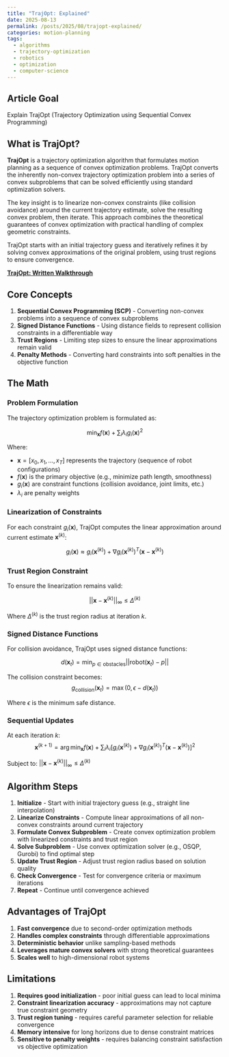 ```yaml
---
title: "TrajOpt: Explained"
date: 2025-08-13
permalink: /posts/2025/08/trajopt-explained/
categories: motion-planning
tags:
  - algorithms
  - trajectory-optimization
  - robotics
  - optimization
  - computer-science
---
```


## Article Goal
Explain TrajOpt (Trajectory Optimization using Sequential Convex Programming)

## What is TrajOpt?
**TrajOpt** is a trajectory optimization algorithm that formulates motion planning as a sequence of convex optimization problems. TrajOpt converts the inherently non-convex trajectory optimization problem into a series of convex subproblems that can be solved efficiently using standard optimization solvers.

The key insight is to linearize non-convex constraints (like collision avoidance) around the current trajectory estimate, solve the resulting convex problem, then iterate. This approach combines the theoretical guarantees of convex optimization with practical handling of complex geometric constraints.

TrajOpt starts with an initial trajectory guess and iteratively refines it by solving convex approximations of the original problem, using trust regions to ensure convergence.

**[TrajOpt: Written Walkthrough](/files/TrajOpt.pdf)**


## Core Concepts
1. **Sequential Convex Programming (SCP)** - Converting non-convex problems into a sequence of convex subproblems
2. **Signed Distance Functions** - Using distance fields to represent collision constraints in a differentiable way
3. **Trust Regions** - Limiting step sizes to ensure the linear approximations remain valid
4. **Penalty Methods** - Converting hard constraints into soft penalties in the objective function

## The Math

### Problem Formulation
The trajectory optimization problem is formulated as:

$$\min_{\mathbf{x}} f(\mathbf{x}) + \sum_{i} \lambda_i g_i(\mathbf{x})^2$$

Where:
- $\mathbf{x} = [x_0, x_1, ..., x_T]$ represents the trajectory (sequence of robot configurations)
- $f(\mathbf{x})$ is the primary objective (e.g., minimize path length, smoothness)
- $g_i(\mathbf{x})$ are constraint functions (collision avoidance, joint limits, etc.)
- $\lambda_i$ are penalty weights

### Linearization of Constraints
For each constraint $g_i(\mathbf{x})$, TrajOpt computes the linear approximation around current estimate $\mathbf{x}^{(k)}$:

$$g_i(\mathbf{x}) \approx g_i(\mathbf{x}^{(k)}) + \nabla g_i(\mathbf{x}^{(k)})^T (\mathbf{x} - \mathbf{x}^{(k)})$$

### Trust Region Constraint
To ensure the linearization remains valid:

$$||\mathbf{x} - \mathbf{x}^{(k)}||_{\infty} \leq \Delta^{(k)}$$

Where $\Delta^{(k)}$ is the trust region radius at iteration $k$.

### Signed Distance Functions
For collision avoidance, TrajOpt uses signed distance functions:

$$d(\mathbf{x}_t) = \min_{p \in \text{obstacles}} ||\text{robot}(\mathbf{x}_t) - p||$$

The collision constraint becomes:
$$g_{\text{collision}}(\mathbf{x}_t) = \max(0, \epsilon - d(\mathbf{x}_t))$$

Where $\epsilon$ is the minimum safe distance.

### Sequential Updates
At each iteration $k$:
$$\mathbf{x}^{(k+1)} = \arg\min_{\mathbf{x}} f(\mathbf{x}) + \sum_i \lambda_i [g_i(\mathbf{x}^{(k)}) + \nabla g_i(\mathbf{x}^{(k)})^T (\mathbf{x} - \mathbf{x}^{(k)})]^2$$

Subject to: $||\mathbf{x} - \mathbf{x}^{(k)}||_{\infty} \leq \Delta^{(k)}$

## Algorithm Steps
1. **Initialize** - Start with initial trajectory guess (e.g., straight line interpolation)
2. **Linearize Constraints** - Compute linear approximations of all non-convex constraints around current trajectory
3. **Formulate Convex Subproblem** - Create convex optimization problem with linearized constraints and trust region
4. **Solve Subproblem** - Use convex optimization solver (e.g., OSQP, Gurobi) to find optimal step
5. **Update Trust Region** - Adjust trust region radius based on solution quality
6. **Check Convergence** - Test for convergence criteria or maximum iterations
7. **Repeat** - Continue until convergence achieved



## Advantages of TrajOpt
1. **Fast convergence** due to second-order optimization methods
2. **Handles complex constraints** through differentiable approximations  
3. **Deterministic behavior** unlike sampling-based methods
4. **Leverages mature convex solvers** with strong theoretical guarantees
5. **Scales well** to high-dimensional robot systems

## Limitations
1. **Requires good initialization** - poor initial guess can lead to local minima
2. **Constraint linearization accuracy** - approximations may not capture true constraint geometry
3. **Trust region tuning** - requires careful parameter selection for reliable convergence
4. **Memory intensive** for long horizons due to dense constraint matrices
5. **Sensitive to penalty weights** - requires balancing constraint satisfaction vs objective optimization